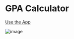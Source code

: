 # GPA Calculator

[Use the App](https://cagatayyigit.github.io/gpa-calc/)

![image](https://user-images.githubusercontent.com/45719739/121690605-e911a280-ca7a-11eb-9612-851a0618071a.png)
